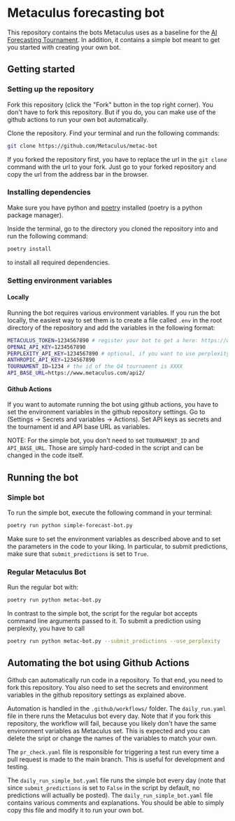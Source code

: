 # Metaculus forecasting bot

This repository contains the bots Metaculus uses as a baseline for the [AI Forecasting Tournament](https://www.metaculus.com/aib/). In addition, it contains a simple bot meant to get you started with creating your own bot.


## Getting started

### Setting up the repository
Fork this repository (click the "Fork" button in the top right corner). You don't have to fork this repository. But if you do, you can make use of the github actions to run your own bot automatically.

Clone the repository. Find your terminal and run the following commands:
```bash
git clone https://github.com/Metaculus/metac-bot
```

If you forked the repository first, you have to replace the url in the `git clone` command with the url to your fork. Just go to your forked repository and copy the url from the address bar in the browser.

### Installing dependencies
Make sure you have python and [poetry](https://python-poetry.org/docs/#installing-with-pipx) installed (poetry is a python package manager).

Inside the terminal, go to the directory you cloned the repository into and run the following command:
```bash
poetry install
```
to install all required dependencies.

### Setting environment variables

#### Locally
Running the bot requires various environment variables. If you run the bot locally, the easiest way to set them is to create a file called `.env` in the root directory of the repository and add the variables in the following format:
```bash
METACULUS_TOKEN=1234567890 # register your bot to get a here: https://www.metaculus.com/aib/
OPENAI_API_KEY=1234567890
PERPLEXITY_API_KEY=1234567890 # optional, if you want to use perplexity.ai
ANTHROPIC_API_KEY=1234567890
TOURNAMENT_ID=1234 # the id of the Q4 tournament is XXXX
API_BASE_URL=https://www.metaculus.com/api2/
```
#### Github Actions
If you want to automate running the bot using github actions, you have to set the environment variables in the github repository settings.
Go to (Settings -> Secrets and variables -> Actions). Set API keys as secrets and the tournament id and API base URL as variables.

NOTE: For the simple bot, you don't need to set `TOURNAMENT_ID` and `API_BASE_URL`. Those are simply hard-coded in the script and can be changed in the code itself.

## Running the bot

### Simple bot

To run the simple bot, execute the following command in your terminal:
```bash
poetry run python simple-forecast-bot.py
```
Make sure to set the environment variables as described above and to set the parameters in the code to your liking. In particular, to submit predictions, make sure that `submit_predictions` is set to `True`.

### Regular Metaculus Bot

Run the regular bot with:
```bash
poetry run python metac-bot.py
```

In contrast to the simple bot, the script for the regular bot accepts command line arguments passed to it. To submit a prediction using perplexity, you have to call
```bash
poetry run python metac-bot.py --submit_predictions --use_perplexity
```

## Automating the bot using Github Actions

Github can automatically run code in a repository. To that end, you need to fork this repository. You also need to set the secrets and environment variables in the github repository settings as explained above.

Automation is handled in the `.github/workflows/` folder. The `daily_run.yaml` file in there runs the Metaculus bot every day.
Note that if you fork this repository, the workflow will fail, because you likely don't have the same environment variables as Metaculus set. This is expected and you can delete the sript or change the names of the variables to match your own.

The `pr_check.yaml` file is responsible for triggering a test run every time a pull request is made to the main branch. This is useful for development and testing.

The `daily_run_simple_bot.yaml` file runs the simple bot every day (note that since `submit_predictions` is set to `False` in the script by default, no predictions will actually be posted). The `daily_run_simple_bot.yaml` file contains various comments and explanations. You should be able to simply copy this file and modify it to run your own bot.